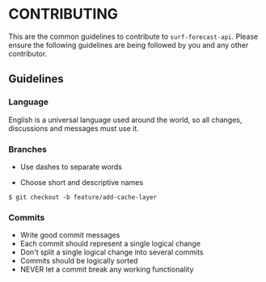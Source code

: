 # CONTRIBUTING

This are the common guidelines to contribute to `surf-forecast-api`. Please ensure the following guidelines are being followed by you and any other contributor.

## Guidelines

### Language

English is a universal language used around the world, so all changes, discussions and messages must use it.

### Branches

- Use dashes to separate words

- Choose short and descriptive names
```
$ git checkout -b feature/add-cache-layer
```

### Commits

- Write good commit messages
- Each commit should represent a single logical change
- Don't split a single logical change into several commits
- Commits should be logically sorted
- NEVER let a commit break any working functionality
